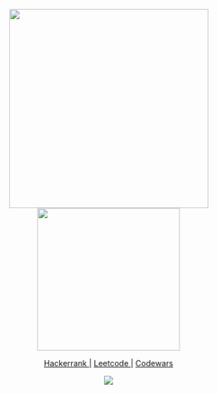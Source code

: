 <p align="center"> 
  <a> <img src="https://github-readme-streak-stats.herokuapp.com/?user=maxelonee&theme=dark" width="355" /> <img width=254px src="https://github-readme-stats.vercel.app/api/top-langs/?username=maxelonee&PAT_1&layout=compact&theme=dark"  /> </a>
</p>

<p align="center"> 
  <a href="https://www.hackerrank.com/maxelone"> Hackerrank </a> |
  <a href="https://leetcode.com/maxelone/"> Leetcode </a> |
  <a href="https://www.codewars.com/users/mxln"> Codewars </a>
</p>

<p align="center"> 
   <img src="https://komarev.com/ghpvc/?username=ismxln" />
</p>
